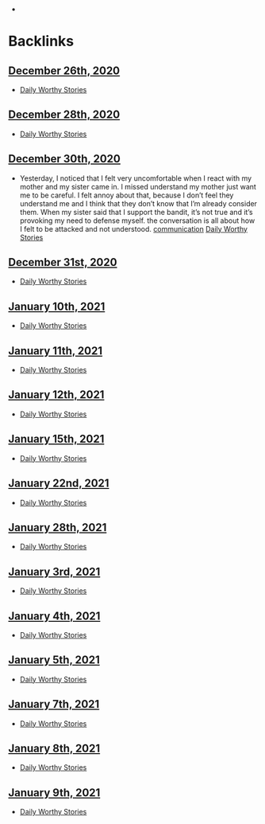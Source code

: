 - 

# Backlinks
## [December 26th, 2020](<December 26th, 2020.md>)
- [Daily Worthy Stories](<Daily Worthy Stories.md>)

## [December 28th, 2020](<December 28th, 2020.md>)
- [Daily Worthy Stories](<Daily Worthy Stories.md>)

## [December 30th, 2020](<December 30th, 2020.md>)
- Yesterday, I noticed that I felt very uncomfortable when I react with my mother and my sister came in. I missed understand my mother just want me to be careful. I felt annoy about that, because I don’t feel they understand me and I think that they don’t know that I’m already consider them. When my sister said that I support the bandit, it’s not true and it’s provoking my need to defense myself. the conversation is all about how I felt to be attacked and not understood. [communication](<communication.md>) [Daily Worthy Stories](<Daily Worthy Stories.md>)

## [December 31st, 2020](<December 31st, 2020.md>)
- [Daily Worthy Stories](<Daily Worthy Stories.md>)

## [January 10th, 2021](<January 10th, 2021.md>)
- [Daily Worthy Stories](<Daily Worthy Stories.md>)

## [January 11th, 2021](<January 11th, 2021.md>)
- [Daily Worthy Stories](<Daily Worthy Stories.md>)

## [January 12th, 2021](<January 12th, 2021.md>)
- [Daily Worthy Stories](<Daily Worthy Stories.md>)

## [January 15th, 2021](<January 15th, 2021.md>)
- [Daily Worthy Stories](<Daily Worthy Stories.md>)

## [January 22nd, 2021](<January 22nd, 2021.md>)
- [Daily Worthy Stories](<Daily Worthy Stories.md>)

## [January 28th, 2021](<January 28th, 2021.md>)
- [Daily Worthy Stories](<Daily Worthy Stories.md>)

## [January 3rd, 2021](<January 3rd, 2021.md>)
- [Daily Worthy Stories](<Daily Worthy Stories.md>)

## [January 4th, 2021](<January 4th, 2021.md>)
- [Daily Worthy Stories](<Daily Worthy Stories.md>)

## [January 5th, 2021](<January 5th, 2021.md>)
- [Daily Worthy Stories](<Daily Worthy Stories.md>)

## [January 7th, 2021](<January 7th, 2021.md>)
- [Daily Worthy Stories](<Daily Worthy Stories.md>)

## [January 8th, 2021](<January 8th, 2021.md>)
- [Daily Worthy Stories](<Daily Worthy Stories.md>)

## [January 9th, 2021](<January 9th, 2021.md>)
- [Daily Worthy Stories](<Daily Worthy Stories.md>)

